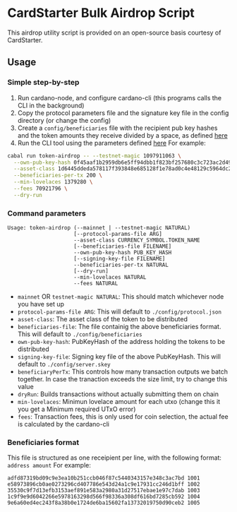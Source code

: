 # CardStarter Bulk Airdrop Script
This airdrop utility script is provided on an open-source basis courtesy of CardStarter.

## Usage

### Simple step-by-step
1. Run cardano-node, and configure cardano-cli (this programs calls the CLI in the background)
2. Copy the protocol parameters file and the signature key file in the config directory (or change the config)
3. Create a `config/beneficiaries` file with the recipient pub key hashes and the token amounts they receive divided by a space, as defined [here](#beneficiaries-format)
4. Run the CLI tool using the parameters defined [here](#command-parameters)
  For example:
  ```sh
  cabal run token-airdrop -- --testnet-magic 1097911063 \
    --own-pub-key-hash 0f45aaf1b2959db6e5ff94dbb1f823bf257680c3c723ac2d49f97546 \
    --asset-class 1d6445ddeda578117f393848e685128f1e78ad0c4e48129c5964dc2e.testToken \
    --beneficiaries-per-tx 200 \
    --min-lovelaces 1379280 \
    --fees 70921796 \
    --dry-run
  ```

### Command parameters
```
Usage: token-airdrop (--mainnet | --testnet-magic NATURAL)
                     [--protocol-params-file ARG]
                     --asset-class CURRENCY_SYMBOL.TOKEN_NAME
                     [--beneficiaries-file FILENAME]
                     --own-pub-key-hash PUB_KEY_HASH
                     [--signing-key-file FILENAME]
                     --beneficiaries-per-tx NATURAL 
                     [--dry-run]
                     --min-lovelaces NATURAL
                     --fees NATURAL
```

- `mainnet` OR `testnet-magic NATURAL`: This should match whichever node you have set up
- `protocol-params-file ARG`: This will default to `./config/protocol.json`
- `asset-class`: The asset class of the token to be distributed
- `beneficiaries-file`: The file containig the above beneficiaries format. This will default to `./config/beneficiaries`
- `own-pub-key-hash`: PubKeyHash of the address holding the tokens to be distributed
- `signing-key-file`: Signing key file of the above PubKeyHash. This will default to `./config/server.skey`
- `beneficiaryPerTx`: This controls how many transaction outputs we batch together. In case the tranaction exceeds the size limit, try to change this value
- `dryRun`: Builds transactions without actually submitting them on chain
- `min-lovelaces`: Minimun lovelace amount for each utxo (change this it you get a Minimum required UTxO error)
- `fees`: Transaction fees, this is only used for coin selection, the actual fee is calculated by the cardano-cli

### Beneficiaries format
This file is structured as one receipient per line, with the following format:  
`address amount`
For example:
```
adfd87319bd09c9e3ea10b251ccb046f87c5440343157e348c3ac7bd 1001
e58973896cb0ae0273296cd407786e543d24a1c9e17931cc246d1bff 1002
35530c9f7d13efb3153aef891e583a2980a31d27517ebae1e97c7dab 1003
1c9f9e9d6042266e5978163298d566f98336a308df616bd7285cb592 1004
9e6a60ed4ec243f8a38b0e1724de6ba15602fa13732019750d90ceb2 1005
```